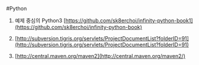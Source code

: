 #Python

1. 예제 중심의 Python3 [https://github.com/sk8erchoi/infinity-python-book1](https://github.com/sk8erchoi/infinity-python-book)

2. [http://subversion.tigris.org/servlets/ProjectDocumentList?folderID=91](http://subversion.tigris.org/servlets/ProjectDocumentList?folderID=91)

3. [http://central.maven.org/maven2](http://central.maven.org/maven2/)
